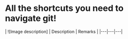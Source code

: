 <h1>All the shortcuts you need to navigate git!</h1>
| ![Image description] | Description | Remarks |
|---|---|---|
